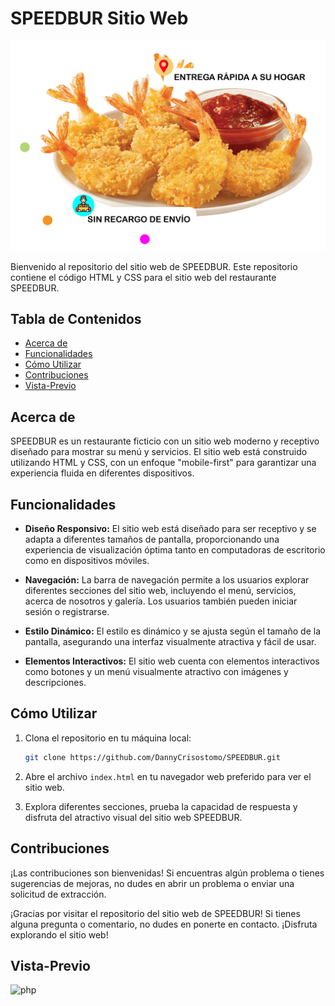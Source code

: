 # SPEEDBUR Sitio Web

![Logo de SPEEDBUR](./img/design.png)

Bienvenido al repositorio del sitio web de SPEEDBUR. Este repositorio contiene el código HTML y CSS para el sitio web del restaurante SPEEDBUR.

## Tabla de Contenidos

- [Acerca de](#acerca-de)
- [Funcionalidades](#funcionalidades)
- [Cómo Utilizar](#cómo-utilizar)
- [Contribuciones](#contribuciones)
- [Vista-Previo](#Vista-Previo)

## Acerca de

SPEEDBUR es un restaurante ficticio con un sitio web moderno y receptivo diseñado para mostrar su menú y servicios. El sitio web está construido utilizando HTML y CSS, con un enfoque "mobile-first" para garantizar una experiencia fluida en diferentes dispositivos.

## Funcionalidades

- **Diseño Responsivo:** El sitio web está diseñado para ser receptivo y se adapta a diferentes tamaños de pantalla, proporcionando una experiencia de visualización óptima tanto en computadoras de escritorio como en dispositivos móviles.

- **Navegación:** La barra de navegación permite a los usuarios explorar diferentes secciones del sitio web, incluyendo el menú, servicios, acerca de nosotros y galería. Los usuarios también pueden iniciar sesión o registrarse.

- **Estilo Dinámico:** El estilo es dinámico y se ajusta según el tamaño de la pantalla, asegurando una interfaz visualmente atractiva y fácil de usar.

- **Elementos Interactivos:** El sitio web cuenta con elementos interactivos como botones y un menú visualmente atractivo con imágenes y descripciones.

## Cómo Utilizar

1. Clona el repositorio en tu máquina local:

   ```bash
   git clone https://github.com/DannyCrisostomo/SPEEDBUR.git
   ```

2. Abre el archivo `index.html` en tu navegador web preferido para ver el sitio web.

3. Explora diferentes secciones, prueba la capacidad de respuesta y disfruta del atractivo visual del sitio web SPEEDBUR.

## Contribuciones

¡Las contribuciones son bienvenidas! Si encuentras algún problema o tienes sugerencias de mejoras, no dudes en abrir un problema o enviar una solicitud de extracción.


¡Gracias por visitar el repositorio del sitio web de SPEEDBUR! Si tienes alguna pregunta o comentario, no dudes en ponerte en contacto. ¡Disfruta explorando el sitio web!

## Vista-Previo
![php](https://github.com/DannyCrisostomo/SPEEDBUR/blob/master/SPEEDBUR.png)
